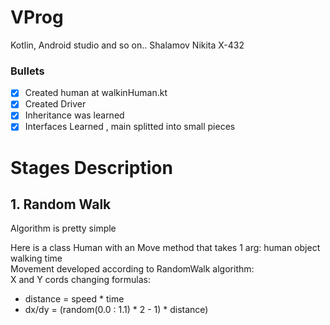 # VProg
Kotlin, Android studio and so on..
Shalamov Nikita X-432

### Bullets
- [x] Created human at walkinHuman.kt
- [x] Created Driver
- [x] Inheritance was learned
- [x] Interfaces Learned , main splitted into small pieces

# Stages Description

## 1. Random Walk

Algorithm is pretty simple

Here is a class Human with an Move method that takes 1 arg: human object walking time\
Movement developed according to RandomWalk algorithm:\
X and Y cords changing formulas:
* distance = speed * time 
* dx/dy = (random(0.0 : 1.1) * 2 - 1) * distance)
